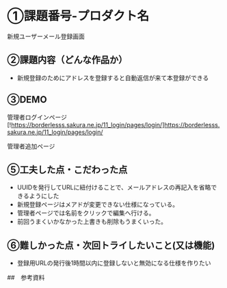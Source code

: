 # ①課題番号-プロダクト名
新規ユーザーメール登録画面

## ②課題内容（どんな作品か）
- 新規登録のためにアドレスを登録すると自動返信が来て本登録ができる

## ③DEMO
管理者ログインページ
[!https://borderlesss.sakura.ne.jp/11_login/pages/login/]https://borderlesss.sakura.ne.jp/11_login/pages/login/ 

管理者追加ページ

## ⑤工夫した点・こだわった点

- UUIDを発行してURLに紐付けることで、メールアドレスの再記入を省略できるようにした
- 新規登録ページはメアドが変更できない仕様になっている。
- 管理者ページでは名前をクリックで編集へ行ける。
- 前回うまくいかなかった上書きも削除もうまくいった。

## ⑥難しかった点・次回トライしたいこと(又は機能)

- 登録用URLの発行後1時間以内に登録しないと無効になる仕様を作りたい

##　参考資料
